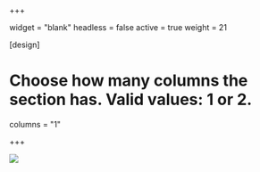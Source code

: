 +++


widget = "blank"
headless = false
active = true
weight = 21

[design]
  # Choose how many columns the section has. Valid values: 1 or 2.
  columns = "1"

+++

![](/img/tis/tis-synoptic.png )
